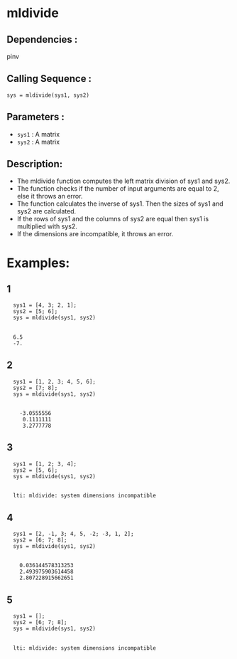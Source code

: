 # mldivide
## Dependencies :
pinv
## Calling Sequence :
`sys = mldivide(sys1, sys2)`
## Parameters :
- `sys1` : A  matrix
- `sys2` : A matrix
## Description:
- The mldivide function computes the left matrix division of sys1 and sys2.
- The function checks if the number of input arguments are equal to 2, else it throws an error.
- The function calculates the inverse of sys1. Then the sizes of sys1 and sys2 are calculated.
- If the rows of sys1 and the columns of sys2 are equal then sys1 is multiplied with sys2.
- If the dimensions are incompatible, it throws an error.
# Examples:
## 1
      sys1 = [4, 3; 2, 1];
      sys2 = [5; 6];
      sys = mldivide(sys1, sys2) 
##
      6.5
      -7.
## 2
      sys1 = [1, 2, 3; 4, 5, 6];
      sys2 = [7; 8];
      sys = mldivide(sys1, sys2)
##
        -3.0555556
         0.1111111
         3.2777778
## 3
      sys1 = [1, 2; 3, 4];
      sys2 = [5, 6];  
      sys = mldivide(sys1, sys2)
##
      lti: mldivide: system dimensions incompatible
## 4
      sys1 = [2, -1, 3; 4, 5, -2; -3, 1, 2];
      sys2 = [6; 7; 8];
      sys = mldivide(sys1, sys2)
##
        0.036144578313253
        2.493975903614458
        2.807228915662651
## 5
      sys1 = [];
      sys2 = [6; 7; 8];
      sys = mldivide(sys1, sys2) 
##
      lti: mldivide: system dimensions incompatible
